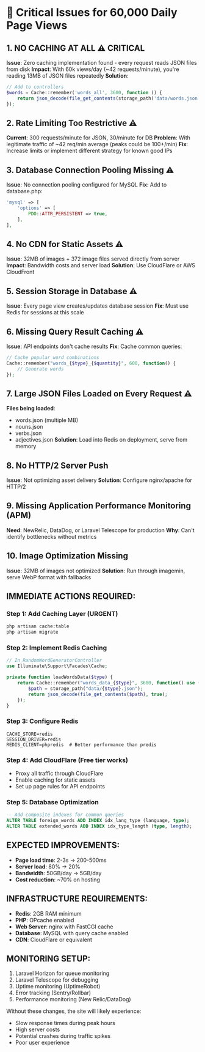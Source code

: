 # 🚨 Critical Issues for 60,000 Daily Page Views

## 1. **NO CACHING AT ALL** ⚠️ CRITICAL
**Issue**: Zero caching implementation found - every request reads JSON files from disk
**Impact**: With 60k views/day (~42 requests/minute), you're reading 13MB of JSON files repeatedly
**Solution**:
```php
// Add to controllers
$words = Cache::remember('words_all', 3600, function () {
    return json_decode(file_get_contents(storage_path('data/words.json')), true);
});
```

## 2. **Rate Limiting Too Restrictive** ⚠️
**Current**: 300 requests/minute for JSON, 30/minute for DB
**Problem**: With legitimate traffic of ~42 req/min average (peaks could be 100+/min)
**Fix**: Increase limits or implement different strategy for known good IPs

## 3. **Database Connection Pooling Missing** ⚠️
**Issue**: No connection pooling configured for MySQL
**Fix**: Add to database.php:
```php
'mysql' => [
    'options' => [
        PDO::ATTR_PERSISTENT => true,
    ],
],
```

## 4. **No CDN for Static Assets** ⚠️
**Issue**: 32MB of images + 372 image files served directly from server
**Impact**: Bandwidth costs and server load
**Solution**: Use CloudFlare or AWS CloudFront

## 5. **Session Storage in Database** ⚠️
**Issue**: Every page view creates/updates database session
**Fix**: Must use Redis for sessions at this scale

## 6. **Missing Query Result Caching** ⚠️
**Issue**: API endpoints don't cache results
**Fix**: Cache common queries:
```php
// Cache popular word combinations
Cache::remember("words_{$type}_{$quantity}", 600, function() {
    // Generate words
});
```

## 7. **Large JSON Files Loaded on Every Request** ⚠️
**Files being loaded**:
- words.json (multiple MB)
- nouns.json
- verbs.json
- adjectives.json
**Solution**: Load into Redis on deployment, serve from memory

## 8. **No HTTP/2 Server Push**
**Issue**: Not optimizing asset delivery
**Solution**: Configure nginx/apache for HTTP/2

## 9. **Missing Application Performance Monitoring (APM)**
**Need**: NewRelic, DataDog, or Laravel Telescope for production
**Why**: Can't identify bottlenecks without metrics

## 10. **Image Optimization Missing**
**Issue**: 32MB of images not optimized
**Solution**: Run through imagemin, serve WebP format with fallbacks

## IMMEDIATE ACTIONS REQUIRED:

### Step 1: Add Caching Layer (URGENT)
```bash
php artisan cache:table
php artisan migrate
```

### Step 2: Implement Redis Caching
```php
// In RandomWordGeneratorController
use Illuminate\Support\Facades\Cache;

private function loadWordsData($type) {
    return Cache::remember("words_data_{$type}", 3600, function() use ($type) {
        $path = storage_path("data/{$type}.json");
        return json_decode(file_get_contents($path), true);
    });
}
```

### Step 3: Configure Redis
```env
CACHE_STORE=redis
SESSION_DRIVER=redis
REDIS_CLIENT=phpredis  # Better performance than predis
```

### Step 4: Add CloudFlare (Free tier works)
- Proxy all traffic through CloudFlare
- Enable caching for static assets
- Set up page rules for API endpoints

### Step 5: Database Optimization
```sql
-- Add composite indexes for common queries
ALTER TABLE foreign_words ADD INDEX idx_lang_type (language, type);
ALTER TABLE extended_words ADD INDEX idx_type_length (type, length);
```

## EXPECTED IMPROVEMENTS:
- **Page load time**: 2-3s → 200-500ms
- **Server load**: 80% → 20%
- **Bandwidth**: 50GB/day → 5GB/day
- **Cost reduction**: ~70% on hosting

## INFRASTRUCTURE REQUIREMENTS:
- **Redis**: 2GB RAM minimum
- **PHP**: OPcache enabled
- **Web Server**: nginx with FastCGI cache
- **Database**: MySQL with query cache enabled
- **CDN**: CloudFlare or equivalent

## MONITORING SETUP:
1. Laravel Horizon for queue monitoring
2. Laravel Telescope for debugging
3. Uptime monitoring (UptimeRobot)
4. Error tracking (Sentry/Rollbar)
5. Performance monitoring (New Relic/DataDog)

Without these changes, the site will likely experience:
- Slow response times during peak hours
- High server costs
- Potential crashes during traffic spikes
- Poor user experience